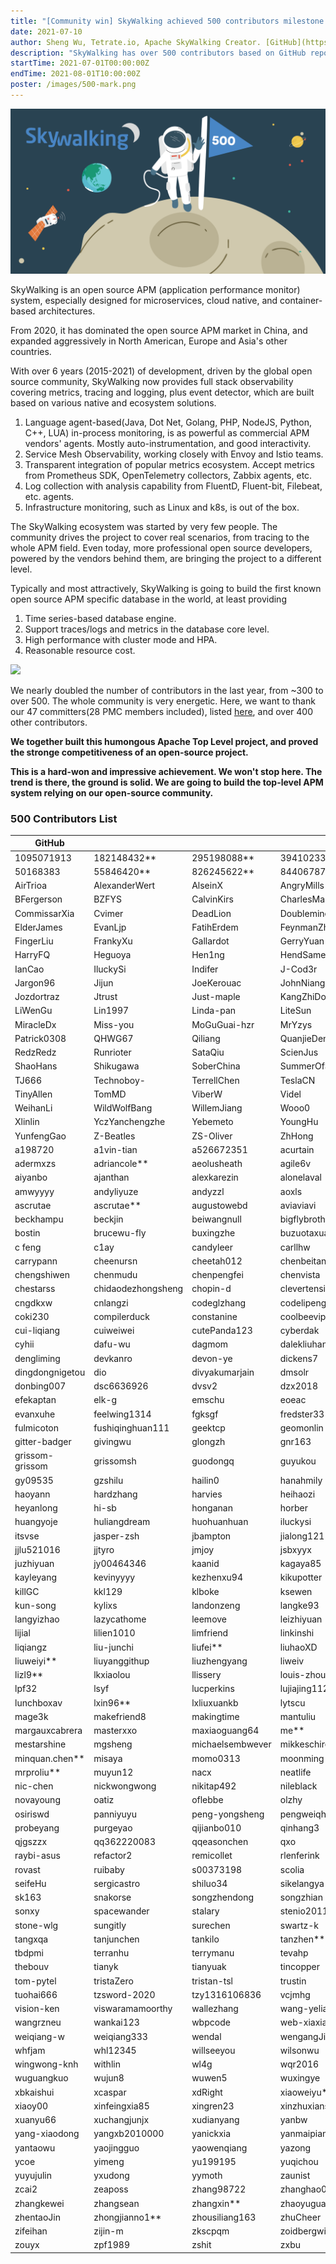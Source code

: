 ```yaml
---
title: "[Community win] SkyWalking achieved 500 contributors milestone."
date: 2021-07-10
author: Sheng Wu, Tetrate.io, Apache SkyWalking Creator. [GitHub](https://github.com/wu-sheng) [Twitter](https://x.com/wusheng1108) [Linkedin](https://www.linkedin.com/in/wusheng1108)
description: "SkyWalking has over 500 contributors based on GitHub repository statistics. This is a remarkable achievement for the whole diverse community."
startTime: 2021-07-01T00:00:00Z
endTime: 2021-08-01T10:00:00Z
poster: /images/500-mark.png
---
```


![](500-mark.png)

SkyWalking is an open source APM (application performance monitor) system, especially designed for microservices, cloud native, and container-based architectures. 

From 2020, it has dominated the open source APM market in China, and expanded aggressively in North American, Europe and Asia's other countries.

With over 6 years (2015-2021) of development, driven by the global open source community, SkyWalking now provides full stack observability covering metrics, tracing and logging, plus event detector, which are built based on various native and ecosystem solutions.

1. Language agent-based(Java, Dot Net, Golang, PHP, NodeJS, Python, C++, LUA) in-process monitoring, is as powerful as commercial APM vendors' agents. Mostly auto-instrumentation, and good interactivity.
2. Service Mesh Observability, working closely with Envoy and Istio teams.
3. Transparent integration of popular metrics ecosystem. Accept metrics from Prometheus SDK, OpenTelemetry collectors, Zabbix agents, etc.
4. Log collection with analysis capability from FluentD, Fluent-bit, Filebeat, etc. agents.
5. Infrastructure monitoring, such as Linux and k8s, is out of the box.

The SkyWalking ecosystem was started by very few people. The community drives the project to cover real scenarios, from tracing to the whole APM field. Even today, more professional open source developers, powered by the vendors behind them, are bringing the project to a different level. 

Typically and most attractively, SkyWalking is going to build the first known open source APM specific database in the world, at least providing
1. Time series-based database engine.
2. Support traces/logs and metrics in the database core level.
3. High performance with cluster mode and HPA.
4. Reasonable resource cost.

![](500-trend.jpeg)

We nearly doubled the number of contributors in the last year, from ~300 to over 500. The whole community is very energetic. Here, we want to thank our 47 committers(28 PMC members included), listed [here](https://skywalking.apache.org/team/), and over 400 other contributors. 

**We together built this humongous Apache Top Level project, and proved the stronge competitiveness of an open-source project.**

**This is a hard-won and impressive achievement. We won't stop here. The trend is there, the ground is solid. We are going to build the top-level APM system relying on our open-source community.**

### 500 Contributors List
|GitHub|||||
|----|----|----|----|----|
|1095071913|182148432**|295198088**|394102339**|437376068**|
|50168383|55846420**|826245622**|844067874|Ahoo-Wang|
|AirTrioa|AlexanderWert|AlseinX|AngryMills|Ax1an|
|BFergerson|BZFYS|CalvinKirs|CharlesMaster|ChaunceyLin5152|
|CommissarXia|Cvimer|DeadLion|Doublemine|Du-fei|
|ElderJames|EvanLjp|FatihErdem|FeynmanZhou|Fine0830|
|FingerLiu|FrankyXu|Gallardot|GerryYuan|HackerRookie|
|HarryFQ|Heguoya|Hen1ng|HendSame|Humbertzhang|
|IanCao|IluckySi|Indifer|J-Cod3r|JaredTan95|
|Jargon96|Jijun|JoeKerouac|JohnNiang|Johor03|
|Jozdortraz|Jtrust|Just-maple|KangZhiDong|LazyLei|
|LiWenGu|Lin1997|Linda-pan|LiteSun|Liu-XinYuan|
|MiracleDx|Miss-you|MoGuGuai-hzr|MrYzys|O-ll-O|
|Patrick0308|QHWG67|Qiliang|QuanjieDeng|RandyAbernethy|
|RedzRedz|Runrioter|SataQiu|ScienJus|SevenBlue2018|
|ShaoHans|Shikugawa|SoberChina|SummerOfServenteen|Switch-vov|
|TJ666|Technoboy-|TerrellChen|TeslaCN|TheRealHaui|
|TinyAllen|TomMD|ViberW|Videl|WALL-E|
|WeihanLi|WildWolfBang|WillemJiang|Wooo0|XhangUeiJong|
|Xlinlin|YczYanchengzhe|Yebemeto|YoungHu|YunaiV|
|YunfengGao|Z-Beatles|ZS-Oliver|ZhHong|ZhuoSiChen|
|a198720|a1vin-tian|a526672351|acurtain|adamni135|
|adermxzs|adriancole**|aeolusheath|agile6v|aix3|
|aiyanbo|ajanthan|alexkarezin|alonelaval|amogege|
|amwyyyy|andyliyuze|andyzzl|aoxls|arugal|
|ascrutae|ascrutae**|augustowebd|aviaviavi|bai-yang|
|beckhampu|beckjin|beiwangnull|bigflybrother|bootsrc|
|bostin|brucewu-fly|buxingzhe|buzuotaxuan|bwh12398**|
|c feng|c1ay|candyleer|carllhw|carlvine500|
|carrypann|cheenursn|cheetah012|chenbeitang|chenglei**|
|chengshiwen|chenmudu|chenpengfei|chenvista|chess-equality|
|chestarss|chidaodezhongsheng|chopin-d|clevertension|clk1st|
|cngdkxw|cnlangzi|codeglzhang|codelipenghui|coder-yqj|
|coki230|compilerduck|constanine|coolbeevip|crystaldust|
|cui-liqiang|cuiweiwei|cutePanda123|cyberdak|cyejing|
|cyhii|dafu-wu|dagmom|dalekliuhan**|darcydai|
|dengliming|devkanro|devon-ye|dickens7|dimaaan|
|dingdongnigetou|dio|divyakumarjain|dmsolr|dominicqi|
|donbing007|dsc6636926|dvsv2|dzx2018|echooymxq|
|efekaptan|elk-g|emschu|eoeac|evanljp**|
|evanxuhe|feelwing1314|fgksgf|fredster33|fuhuo|
|fulmicoton|fushiqinghuan111|geektcp|geomonlin|ggndnn|
|gitter-badger|givingwu|glongzh|gnr163|gonedays|
|grissom-grissom|grissomsh|guodongq|guyukou|gxthrj|
|gy09535|gzshilu|hailin0|hanahmily|haotian2015|
|haoyann|hardzhang|harvies|heihaozi|hepyu|
|heyanlong|hi-sb|honganan|horber|hsoftxl|
|huangyoje|huliangdream|huohuanhuan|iluckysi|innerpeacez|
|itsvse|jasper-zsh|jbampton|jialong121|jinlongwang|
|jjlu521016|jjtyro|jmjoy|jsbxyyx|justeene|
|juzhiyuan|jy00464346|kaanid|kagaya85|karott|
|kayleyang|kevinyyyy|kezhenxu94|kikupotter|kilingzhang|
|killGC|kkl129|klboke|ksewen|kuaikuai|
|kun-song|kylixs|landonzeng|langke93|langyan1022|
|langyizhao|lazycathome|leemove|leizhiyuan|libinglong|
|lijial|lilien1010|limfriend|linkinshi|linliaoy|
|liqiangz|liu-junchi|liufei**|liuhaoXD|liuhaoyang|
|liuweiyi**|liuyanggithup|liuzhengyang|liweiv|lixin40**|
|lizl9**|lkxiaolou|llissery|louis-zhou|lpcy|
|lpf32|lsyf|lucperkins|lujiajing1126|lunamagic1978|
|lunchboxav|lxin96**|lxliuxuankb|lytscu|lyzhang1999|
|mage3k|makefriend8|makingtime|mantuliu|maolie|
|margauxcabrera|masterxxo|maxiaoguang64|me**|membphis|
|mestarshine|mgsheng|michaelsembwever|mikkeschiren|ming_flycash**|
|minquan.chen**|misaya|momo0313|moonming|mrproliu|
|mrproliu**|muyun12|nacx|neatlife|neeuq|
|nic-chen|nickwongwong|nikitap492|nileblack|nisiyong|
|novayoung|oatiz|oflebbe|olzhy|onecloud360|
|osiriswd|panniyuyu|peng-yongsheng|pengweiqhca|potiuk|
|probeyang|purgeyao|qijianbo010|qinhang3|qiuyu-d|
|qjgszzx|qq362220083|qqeasonchen|qxo|ralphgj|
|raybi-asus|refactor2|remicollet|rlenferink|rootsongjc|
|rovast|ruibaby|s00373198|scolia|sdanzo|
|seifeHu|sergicastro|shiluo34|sikelangya|simonlei|
|sk163|snakorse|songzhendong|songzhian|songzhian**|
|sonxy|spacewander|stalary|stenio2011|stevehu|
|stone-wlg|sungitly|surechen|swartz-k|sxzaihua|
|tangxqa|tanjunchen|tankilo|tanzhen**|taskmgr|
|tbdpmi|terranhu|terrymanu|tevahp|thanq|
|thebouv|tianyk|tianyuak|tincopper|tinyu0|
|tom-pytel|tristaZero|tristan-tsl|trustin|tsuilouis|
|tuohai666|tzsword-2020|tzy1316106836|vcjmhg|viktoryi|
|vision-ken|viswaramamoorthy|wallezhang|wang-yeliang|wang_weihan**|
|wangrzneu|wankai123|wbpcode|web-xiaxia|webb2019|
|weiqiang-w|weiqiang333|wendal|wengangJi|wenjianzhang|
|whfjam|whl12345|willseeyou|wilsonwu|wind2008hxy|
|wingwong-knh|withlin|wl4g|wqr2016|wu-sheng|
|wuguangkuo|wujun8|wuwen5|wuxingye|x22x22|
|xbkaishui|xcaspar|xdRight|xiaoweiyu**|xiaoxiangmoe|
|xiaoy00|xinfeingxia85|xingren23|xinzhuxiansheng|xonze|
|xuanyu66|xuchangjunjx|xudianyang|yanbw|yanfch|
|yang-xiaodong|yangxb2010000|yanickxia|yanmaipian|yanmingbi|
|yantaowu|yaojingguo|yaowenqiang|yazong|ychandu|
|ycoe|yimeng|yu199195|yuqichou|yushuqiang**|
|yuyujulin|yxudong|yymoth|zaunist|zaygrzx|
|zcai2|zeaposs|zhang98722|zhanghao001|zhangjianweibj|
|zhangkewei|zhangsean|zhangxin**|zhaoyuguang|zhe1926|
|zhentaoJin|zhongjianno1**|zhousiliang163|zhuCheer|zhyyu|
|zifeihan|zijin-m|zkscpqm|zoidbergwill|zoumingzm|
|zouyx|zpf1989|zshit|zxbu|zygfengyuwuzu|
